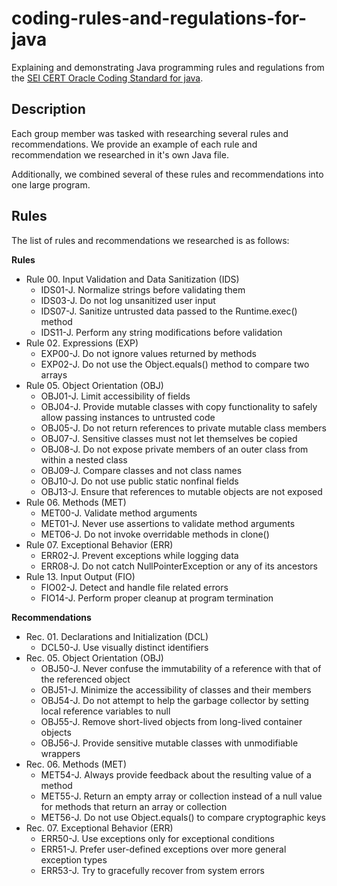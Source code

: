 # coding-rules-and-regulations-for-java
Explaining and demonstrating Java programming rules and regulations from the [SEI CERT Oracle Coding Standard for java](https://wiki.sei.cmu.edu/confluence/display/java/SEI+CERT+Oracle+Coding+Standard+for+Java).

## Description
Each group member was tasked with researching several rules and recommendations. We provide an example of each rule and recommendation we researched in it's own Java file.

Additionally, we combined several of these rules and recommendations into one large program.

## Rules
The list of rules and recommendations we researched is as follows:

**Rules**
- Rule 00. Input Validation and Data Sanitization (IDS)
  - IDS01-J. Normalize strings before validating them
  - IDS03-J. Do not log unsanitized user input
  - IDS07-J. Sanitize untrusted data passed to the Runtime.exec() method
  - IDS11-J. Perform any string modifications before validation
- Rule 02. Expressions (EXP)
  - EXP00-J. Do not ignore values returned by methods
  - EXP02-J. Do not use the Object.equals() method to compare two arrays
- Rule 05. Object Orientation (OBJ)
  - OBJ01-J. Limit accessibility of fields
  - OBJ04-J. Provide mutable classes with copy functionality to safely allow passing instances to untrusted code
  - OBJ05-J. Do not return references to private mutable class members
  - OBJ07-J. Sensitive classes must not let themselves be copied
  - OBJ08-J. Do not expose private members of an outer class from within a nested class
  - OBJ09-J. Compare classes and not class names
  - OBJ10-J. Do not use public static nonfinal fields
  - OBJ13-J. Ensure that references to mutable objects are not exposed
- Rule 06. Methods (MET)
  - MET00-J. Validate method arguments
  - MET01-J. Never use assertions to validate method arguments
  - MET06-J. Do not invoke overridable methods in clone()
- Rule 07. Exceptional Behavior (ERR)
  - ERR02-J. Prevent exceptions while logging data
  - ERR08-J. Do not catch NullPointerException or any of its ancestors
- Rule 13. Input Output (FIO)
  - FIO02-J. Detect and handle file related errors
  - FIO14-J. Perform proper cleanup at program termination

**Recommendations**
- Rec. 01. Declarations and Initialization (DCL)
  - DCL50-J. Use visually distinct identifiers
- Rec. 05. Object Orientation (OBJ)
  - OBJ50-J. Never confuse the immutability of a reference with that of the referenced object
  - OBJ51-J. Minimize the accessibility of classes and their members
  - OBJ54-J. Do not attempt to help the garbage collector by setting local reference variables to null
  - OBJ55-J. Remove short-lived objects from long-lived container objects
  - OBJ56-J. Provide sensitive mutable classes with unmodifiable wrappers
- Rec. 06. Methods (MET)
  - MET54-J. Always provide feedback about the resulting value of a method
  - MET55-J. Return an empty array or collection instead of a null value for methods that return an array or collection
  - MET56-J. Do not use Object.equals() to compare cryptographic keys
- Rec. 07. Exceptional Behavior (ERR)
  - ERR50-J. Use exceptions only for exceptional conditions
  - ERR51-J. Prefer user-defined exceptions over more general exception types
  - ERR53-J. Try to gracefully recover from system errors

